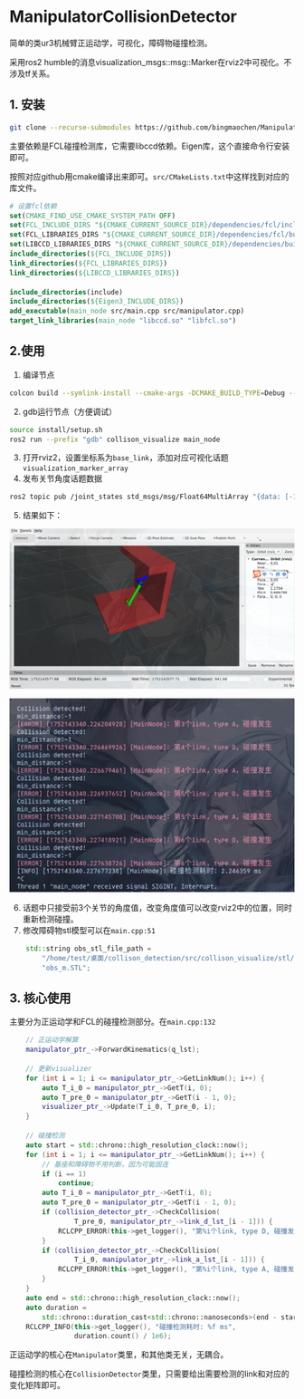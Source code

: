 # ManipulatorCollisionDetector
简单的类ur3机械臂正运动学，可视化，障碍物碰撞检测。

采用ros2 humble的消息visualization_msgs::msg::Marker在rviz2中可视化。不涉及tf关系。

## 1. 安装

``` bash
git clone --recurse-submodules https://github.com/bingmaochen/ManipulatorCollisionDetector.git
```

主要依赖是FCL碰撞检测库，它需要libccd依赖。Eigen库，这个直接命令行安装即可。

按照对应github用cmake编译出来即可。`src/CMakeLists.txt`中这样找到对应的库文件。

```cmake
# 设置fcl依赖
set(CMAKE_FIND_USE_CMAKE_SYSTEM_PATH OFF)
set(FCL_INCLUDE_DIRS "${CMAKE_CURRENT_SOURCE_DIR}/dependencies/fcl/include")
set(FCL_LIBRARIES_DIRS "${CMAKE_CURRENT_SOURCE_DIR}/dependencies/fcl/build/lib")
set(LIBCCD_LIBRARIES_DIRS "${CMAKE_CURRENT_SOURCE_DIR}/dependencies/build/libccd/lib")
include_directories(${FCL_INCLUDE_DIRS})
link_directories(${FCL_LIBRARIES_DIRS})
link_directories(${LIBCCD_LIBRARIES_DIRS})

include_directories(include)
include_directories(${Eigen3_INCLUDE_DIRS})
add_executable(main_node src/main.cpp src/manipulator.cpp)
target_link_libraries(main_node "libccd.so" "libfcl.so")
```

## 2.使用

1. 编译节点

```bash
colcon build --symlink-install --cmake-args -DCMAKE_BUILD_TYPE=Debug --parallel-workers 8
```

2. gdb运行节点（方便调试）

```bash
source install/setup.sh
ros2 run --prefix "gdb" collison_visualize main_node
```

3. 打开rviz2，设置坐标系为`base_link`，添加对应可视化话题`visualization_marker_array`
4. 发布关节角度话题数据

```bash
ros2 topic pub /joint_states std_msgs/msg/Float64MultiArray "{data: [-180, 60, 50]}"
```

5. 结果如下：

![rviz2](images/rviz2.png)

![terminal](images/terminal.png)

6. 话题中只接受前3个关节的角度值，改变角度值可以改变rviz2中的位置，同时重新检测碰撞。
7. 修改障碍物stl模型可以在`main.cpp:51`

```c++
    std::string obs_stl_file_path =
        "/home/test/桌面/collison_detection/src/collison_visualize/stl/"
        "obs_m.STL";
```

## 3. 核心使用

主要分为正运动学和FCL的碰撞检测部分。在`main.cpp:132`

```c++
    // 正运动学解算
    manipulator_ptr_->ForwardKinematics(q_lst);

    // 更新visualizer
    for (int i = 1; i <= manipulator_ptr_->GetLinkNum(); i++) {
        auto T_i_0 = manipulator_ptr_->GetT(i, 0);
        auto T_pre_0 = manipulator_ptr_->GetT(i - 1, 0);
        visualizer_ptr_->Update(T_i_0, T_pre_0, i);
    }

    // 碰撞检测
    auto start = std::chrono::high_resolution_clock::now();
    for (int i = 1; i <= manipulator_ptr_->GetLinkNum(); i++) {
        // 基座和障碍物不用判断，因为可能固连
        if (i == 1)
            continue;
        auto T_i_0 = manipulator_ptr_->GetT(i, 0);
        auto T_pre_0 = manipulator_ptr_->GetT(i - 1, 0);
        if (collision_detector_ptr_->CheckCollision(
                T_pre_0, manipulator_ptr_->link_d_lst_[i - 1])) {
            RCLCPP_ERROR(this->get_logger(), "第%i个link, type D, 碰撞发生", i);
        }
        if (collision_detector_ptr_->CheckCollision(
                T_i_0, manipulator_ptr_->link_a_lst_[i - 1])) {
            RCLCPP_ERROR(this->get_logger(), "第%i个link, type A, 碰撞发生", i);
        }
    }
    auto end = std::chrono::high_resolution_clock::now();
    auto duration =
        std::chrono::duration_cast<std::chrono::nanoseconds>(end - start);
    RCLCPP_INFO(this->get_logger(), "碰撞检测耗时: %f ms",
                duration.count() / 1e6);
```

正运动学的核心在`Manipulator`类里，和其他类无关，无耦合。

碰撞检测的核心在`CollisionDetector`类里，只需要给出需要检测的link和对应的变化矩阵即可。

